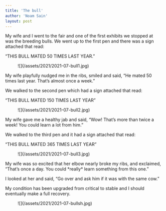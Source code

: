 ```yaml
---
title: 'The bull'
author: 'Noam Sain'
layout: post
---
```


My wife and I went to the fair and one of the first exhibits we stopped at was the breeding bulls. We went up to the first pen and there was a sign attached that read:

“THIS BULL MATED 50 TIMES LAST YEAR.”

<div class="wp-block-image"><figure class="aligncenter size-large">![](/assets/2021/2021-07-bull1.jpg)</figure></div>My wife playfully nudged me in the ribs, smiled and said, “He mated 50 times last year. That’s almost once a week.”

We walked to the second pen which had a sign attached that read:

“THIS BULL MATED 150 TIMES LAST YEAR”

<div class="wp-block-image"><figure class="aligncenter size-large">![](/assets/2021/2021-07-bull2.jpg)</figure></div>My wife gave me a healthy jab and said, “Wow! That’s more than twice a week! You could learn a lot from him.”

We walked to the third pen and it had a sign attached that read:

“THIS BULL MATED 365 TIMES LAST YEAR”

<div class="wp-block-image"><figure class="aligncenter size-large">![](/assets/2021/2021-07-bull3.jpg)</figure></div>My wife was so excited that her elbow nearly broke my ribs, and exclaimed, “That’s once a day. You could *really* learn something from this one.”

I looked at her and said, “Go over and ask him if it was with the same cow.”

My condition has been upgraded from critical to stable and I should eventually make a full recovery.

<div class="wp-block-image"><figure class="aligncenter size-large">![](/assets/2021/2021-07-bullsh.jpg)</figure></div>